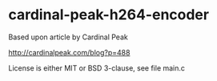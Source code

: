 # cardinal-peak-h264-encoder
Based upon article by Cardinal Peak


http://cardinalpeak.com/blog?p=488

License is either MIT or BSD 3-clause, see file main.c
